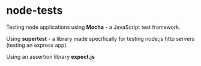 # node-tests

Testing node applications using **Mocha** - a JavaScript test framework.

Using **supertest** - a library made specifically for testing node.js http servers (testing an express app).

Using an assertion library **expect.js**
